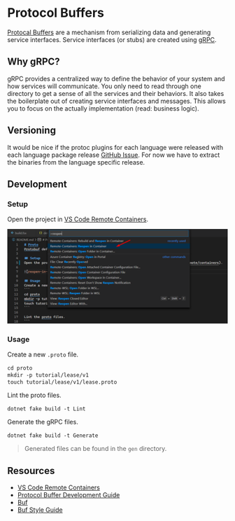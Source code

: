 # Protocol Buffers
[Protocal Buffers](https://developers.google.com/protocol-buffers) are a mechanism
from serializing data and generating service interfaces. Service interfaces (or stubs)
are created using [gRPC](https://grpc.io/).

## Why gRPC?
gRPC provides a centralized way to define the behavior of your system and 
how services will communicate. You only need to read through one directory
to get a sense of all the services and their behaviors. It also takes the
boilerplate out of creating service interfaces and messages. This allows
you to focus on the actually implementation (read: business logic).

## Versioning
It would be nice if the protoc plugins for each language were released
with each language package release [GitHub Issue](https://github.com/grpc/grpc/issues/18307).
For now we have to extract the binaries from the language specific release.

## Development

### Setup
Open the project in [VS Code Remote Containers](https://code.visualstudio.com/docs/remote/containers).

![reopen-in-container](./images/reopen-in-container.png)

### Usage
Create a new `.proto` file.
```
cd proto
mkdir -p tutorial/lease/v1
touch tutorial/lease/v1/lease.proto
```

Lint the proto files.
```
dotnet fake build -t Lint
```

Generate the gRPC files.
```
dotnet fake build -t Generate
```
> Generated files can be found in the `gen` directory.

## Resources
- [VS Code Remote Containers](https://code.visualstudio.com/docs/remote/containers)
- [Protocol Buffer Development Guide](https://developers.google.com/protocol-buffers/docs/overview)
- [Buf](https://buf.build)
- [Buf Style Guide](https://buf.build/docs/style-guide)
